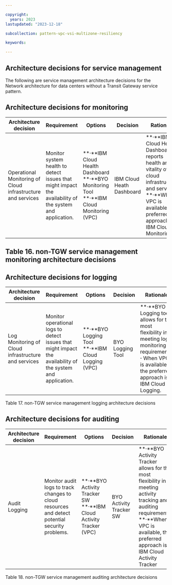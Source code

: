 ```yaml
---

copyright:
  years: 2023
lastupdated: "2023-12-18"

subcollection: pattern-vpc-vsi-multizone-resiliency

keywords:

---
```


## Architecture decisions for service management

The following are service management architecture decisions for the Network architecture for data centers without a Transit Gateway service pattern.

## Architecture decisions for monitoring

| **Architecture decision**                                   | **Requirement**                                                                                          | **Options**                                                                                          | **Decision**              | **Rationale**                                                                                                                                                                        |
|-------------------------------------------------------------|----------------------------------------------------------------------------------------------------------|------------------------------------------------------------------------------------------------------|---------------------------|--------------------------------------------------------------------------------------------------------------------------------------------------------------------------------------|
| Operational Monitoring of Cloud infrastructure and services | Monitor system health to detect issues that might impact the availability of the system and application. | \*\*·\*\*IBM Cloud Health Dashboard \*\*·\*\*BYO Monitoring Tool \*\*·\*\*IBM Cloud Monitoring (VPC) | IBM Cloud Heath Dashboard | \*\*·\*\*IBM Cloud Heath Dashboard reports health and vitality of cloud infrastructure and services. \*\*·\*\*When VPC is available, the preferred approach is IBM Cloud Monitoring. |

## Table 16. non-TGW service management monitoring architecture decisions

## Architecture decisions for logging

| **Architecture decision**                           | **Requirement**                                                                                             | **Options**                                                | **Decision**     | **Rationale**                                                                                                                                                               |
|-----------------------------------------------------|-------------------------------------------------------------------------------------------------------------|------------------------------------------------------------|------------------|-----------------------------------------------------------------------------------------------------------------------------------------------------------------------------|
| Log Monitoring of Cloud infrastructure and services | Monitor operational logs to detect issues that might impact the availability of the system and application. | \*\*·\*\*BYO Logging Tool \*\*·\*\*IBM Cloud Logging (VPC) | BYO Logging Tool | \*\*·\*\*BYO Logging tool allows for the most flexibility in meeting log monitoring requirements. **·** When VPC is available, the preferred approach is IBM Cloud Logging. |

Table 17. non-TGW service management logging architecture decisions

## Architecture decisions for auditing

| **Architecture decision** | **Requirement**                                                                                | **Options**                                                                | **Decision**            | **Rationale**                                                                                                                                                                                              |
|---------------------------|------------------------------------------------------------------------------------------------|----------------------------------------------------------------------------|-------------------------|------------------------------------------------------------------------------------------------------------------------------------------------------------------------------------------------------------|
| Audit Logging             | Monitor audit logs to track changes to cloud resources and detect potential security problems. | \*\*·\*\*BYO Activity Tracker SW \*\*·\*\*IBM Cloud Activity Tracker (VPC) | BYO Activity Tracker SW | \*\*·\*\*BYO Activity Tracker allows for the most flexibility in meeting activity tracking and auditing requirements. \*\*·\*\*When VPC is available, the preferred approach is IBM Cloud Activity Tracker |

Table 18. non-TGW service management auditing architecture decisions
